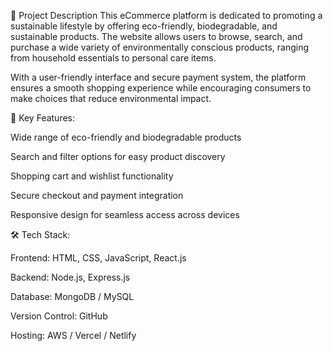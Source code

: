 🌿 Project Description
This eCommerce platform is dedicated to promoting a sustainable lifestyle by offering eco-friendly, biodegradable, and sustainable products. The website allows users to browse, search, and purchase a wide variety of environmentally conscious products, ranging from household essentials to personal care items.

With a user-friendly interface and secure payment system, the platform ensures a smooth shopping experience while encouraging consumers to make choices that reduce environmental impact.

🌱 Key Features:

Wide range of eco-friendly and biodegradable products

Search and filter options for easy product discovery

Shopping cart and wishlist functionality

Secure checkout and payment integration

Responsive design for seamless access across devices

🛠 Tech Stack:

Frontend: HTML, CSS, JavaScript, React.js

Backend: Node.js, Express.js

Database: MongoDB / MySQL

Version Control: GitHub

Hosting: AWS / Vercel / Netlify
